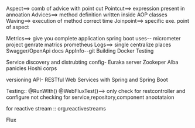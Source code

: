Aspect==> comb of advice with point cut
Pointcut==>  expression present in annoation
Advices==> method definition written inside AOP classes
Waving==>  execution of method correct time
Joinpoint==> specific exe. point of aspect

Metrics==> give you complete application
    spring boot uses-- micrometer project genrate matrics
    prometheus
Logs==> single centralize places
Swagger/OpenApi docs
AppInfo--git
Building Docker
Testing

Service discovery and distrubting config-
    Euraka server
    Zookeper
    Alba panicles
    Hoshi corps

versioning API- RESTful Web Services with Spring and Spring Boot


Testing::
@RunWIth()
@WebFluxTest()--> only check for restcontroller and configure not checking for service,repository,component anootataion

for reactive stream :: org.reactivestreams

Flux




